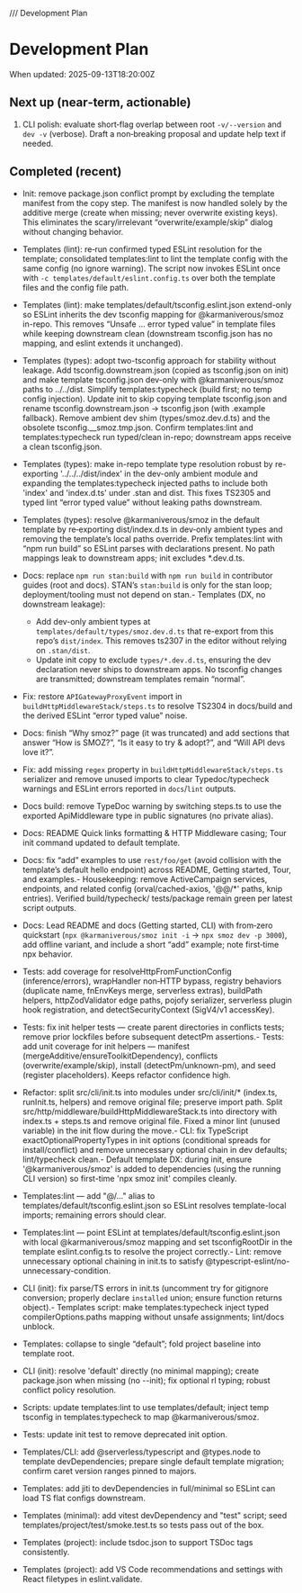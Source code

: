 /// Development Plan

# Development Plan

When updated: 2025-09-13T18:20:00Z

## Next up (near‑term, actionable)

1. CLI polish: evaluate short‑flag overlap between root `-v/--version` and
   `dev -v` (verbose). Draft a non‑breaking proposal and update help text if
   needed.

## Completed (recent)

- Init: remove package.json conflict prompt by excluding the template manifest
  from the copy step. The manifest is now handled solely by the additive merge
  (create when missing; never overwrite existing keys). This eliminates the
  scary/irrelevant “overwrite/example/skip” dialog without changing behavior.

- Templates (lint): re‑run confirmed typed ESLint resolution for the template;
  consolidated templates:lint to lint the template config with the same config
  (no ignore warning). The script now invokes ESLint once with
  `-c templates/default/eslint.config.ts` over both the template files and the
  config file path.
- Templates (lint): make templates/default/tsconfig.eslint.json extend-only so
  ESLint inherits the dev tsconfig mapping for @karmaniverous/smoz in-repo.
  This removes “Unsafe … error typed value” in template files while keeping
  downstream clean (downstream tsconfig.json has no mapping, and eslint
  extends it unchanged).

- Templates (types): adopt two-tsconfig approach for stability without
  leakage. Add tsconfig.downstream.json (copied as tsconfig.json on init)
  and make template tsconfig.json dev-only with @karmaniverous/smoz paths
  to ../../dist. Simplify templates:typecheck (build first; no temp config
  injection). Update init to skip copying template tsconfig.json and rename
  tsconfig.downstream.json → tsconfig.json (with .example fallback). Remove
  ambient dev shim (types/smoz.dev.d.ts) and the obsolete
  tsconfig.\_\_smoz.tmp.json. Confirm templates:lint and templates:typecheck
  run typed/clean in-repo; downstream apps receive a clean tsconfig.json.

- Templates (types): make in-repo template type resolution robust by
  re-exporting '../../../dist/index' in the dev-only ambient module and
  expanding the templates:typecheck injected paths to include both 'index' and 'index.d.ts' under .stan and dist. This fixes TS2305 and typed lint
  “error typed value” without leaking paths downstream.
- Templates (types): resolve @karmaniverous/smoz in the default template by
  re‑exporting dist/index.d.ts in dev‑only ambient types and removing the
  template’s local paths override. Prefix templates:lint with “npm run build”
  so ESLint parses with declarations present. No path mappings leak to
  downstream apps; init excludes \*.dev.d.ts.
- Docs: replace `npm run stan:build` with `npm run build` in contributor
  guides (root and docs). STAN’s `stan:build` is only for the stan loop;
  deployment/tooling must not depend on stan.- Templates (DX, no downstream leakage):
  - Add dev-only ambient types at `templates/default/types/smoz.dev.d.ts`
    that re-export from this repo’s `dist/index`. This removes ts2307 in the
    editor without relying on `.stan/dist`.
  - Update init copy to exclude `types/*.dev.d.ts`, ensuring the dev declaration never ships to downstream apps. No tsconfig changes are
    transmitted; downstream templates remain “normal”.

- Fix: restore `APIGatewayProxyEvent` import in
  `buildHttpMiddlewareStack/steps.ts` to resolve TS2304 in docs/build and the
  derived ESLint “error typed value” noise.
- Docs: finish “Why smoz?” page (it was truncated) and add sections that answer
  “How is SMOZ?”, “Is it easy to try & adopt?”, and “Will API devs love it?”.
- Fix: add missing `regex` property in `buildHttpMiddlewareStack/steps.ts` serializer and remove unused imports to clear Typedoc/typecheck warnings and
  ESLint errors reported in `docs`/`lint` outputs.

- Docs build: remove TypeDoc warning by switching steps.ts to use the
  exported ApiMiddleware type in public signatures (no private alias).
- Docs: README Quick links formatting & HTTP Middleware casing; Tour init command updated to default template.
- Docs: fix “add” examples to use `rest/foo/get` (avoid collision with the template’s default hello endpoint) across README, Getting started, Tour,
  and examples.- Housekeeping: remove ActiveCampaign services, endpoints, and related config
  (orval/cached-axios, '@@/\*' paths, knip entries). Verified build/typecheck/
  tests/package remain green per latest script outputs.
- Docs: Lead README and docs (Getting started, CLI) with from‑zero quickstart (`npx @karmaniverous/smoz init -i` → `npx smoz dev -p 3000`), add offline variant, and include a short “add” example; note first‑time npx behavior.
- Tests: add coverage for resolveHttpFromFunctionConfig (inference/errors), wrapHandler non‑HTTP bypass, registry behaviors (duplicate name, fnEnvKeys merge, serverless extras), buildPath helpers, httpZodValidator edge paths, pojofy serializer, serverless plugin hook registration, and detectSecurityContext (SigV4/v1 accessKey).
- Tests: fix init helper tests — create parent directories in conflicts tests; remove prior lockfiles before subsequent detectPm assertions.- Tests: add unit coverage for init helpers — manifest (mergeAdditive/ensureToolkitDependency), conflicts (overwrite/example/skip), install (detectPm/unknown-pm), and seed (register placeholders). Keeps refactor confidence high.
- Refactor: split src/cli/init.ts into modules under src/cli/init/\* (index.ts, runInit.ts, helpers) and remove original file; preserve import path. Split src/http/middleware/buildHttpMiddlewareStack.ts into directory with index.ts + steps.ts and remove original file. Fixed a minor lint (unused variable) in the init flow during the move.- CLI: fix TypeScript exactOptionalPropertyTypes in init options (conditional spreads for install/conflict) and remove unnecessary optional chain in dev defaults; lint/typecheck clean.- Default template DX: during init, ensure '@karmaniverous/smoz' is added to
  dependencies (using the running CLI version) so first-time 'npx smoz init' compiles cleanly.
- Templates:lint — add "@/..." alias to templates/default/tsconfig.eslint.json so
  ESLint resolves template-local imports; remaining errors should clear.
- Templates:lint — point ESLint at templates/default/tsconfig.eslint.json with local @karmaniverous/smoz mapping and set tsconfigRootDir in the template
  eslint.config.ts to resolve the project correctly.- Lint: remove unnecessary optional chaining in init.ts to satisfy
  @typescript-eslint/no-unnecessary-condition.
- CLI (init): fix parse/TS errors in init.ts (uncomment try for gitignore conversion; properly declare `installed` union; ensure function returns
  object).- Templates script: make templates:typecheck inject typed compilerOptions.paths
  mapping without unsafe assignments; lint/docs unblock.
- Templates: collapse to single “default”; fold project baseline into template root.
- CLI (init): resolve 'default' directly (no minimal mapping); create package.json when missing (no --init); fix optional rl typing; robust conflict policy resolution.
- Scripts: update templates:lint to use templates/default; inject temp tsconfig in templates:typecheck to map @karmaniverous/smoz.
- Tests: update init test to remove deprecated init option.
- Templates/CLI: add @serverless/typescript and @types.node to template
  devDependencies; prepare single default template migration; confirm caret version ranges pinned to majors.
- Templates: add jiti to devDependencies in full/minimal so ESLint can load TS flat configs downstream.
- Templates (minimal): add vitest devDependency and "test" script; seed templates/project/test/smoke.test.ts so tests pass out of the box.
- Templates (project): include tsdoc.json to support TSDoc tags consistently.
- Templates (project): add VS Code recommendations and settings with React filetypes in eslint.validate.
